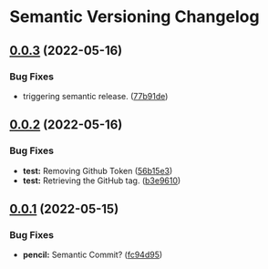 # Semantic Versioning Changelog

## [0.0.3](https://github.com/Zeppelin01/semantic-release/compare/v0.0.2...v0.0.3) (2022-05-16)


### Bug Fixes

* triggering semantic release. ([77b91de](https://github.com/Zeppelin01/semantic-release/commit/77b91def88395da17e23713cd9410e965071353b))

## [0.0.2](https://github.com/Zeppelin01/semantic-release/compare/v0.0.1...v0.0.2) (2022-05-16)


### Bug Fixes

* **test:** Removing Github Token ([56b15e3](https://github.com/Zeppelin01/semantic-release/commit/56b15e3bde0429c87d88d4d86194becdbf076681))
* **test:** Retrieving the GitHub tag. ([b3e9610](https://github.com/Zeppelin01/semantic-release/commit/b3e961056622f658e47a75ea390a90fca6e72c6b))

## [0.0.1](https://github.com/Zeppelin01/semantic-release/compare/v0.0.0...v0.0.1) (2022-05-15)


### Bug Fixes

* **pencil:** Semantic Commit? ([fc94d95](https://github.com/Zeppelin01/semantic-release/commit/fc94d95107b186fc1a2fac9cffcf84a3288acb51))
